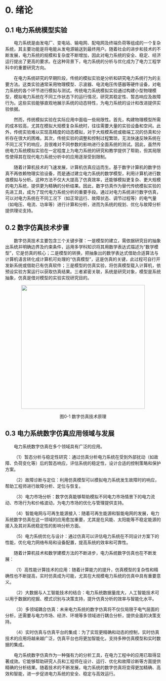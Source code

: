 # 0. 绪论
## 0.1 电力系统模型实验
&emsp;&emsp;电力系统是由发电厂、变电站、输电网、配电网及终端负荷等组成的一个复杂系统，其主要功能是将电能从发电源输送到最终用户。随着社会的进步和技术的不断发展，电力系统的规模和复杂度不断增加，因此对电力系统的安全、稳定、经济运行提出了更高的要求。在这种背景下，电力系统的分析与优化成为了电力工程学科中的重要研究方向。

&emsp;&emsp;在电力系统研究的早期阶段，传统的模拟实验是分析和研究电力系统行为的主要方法。这类实验通常采用物理模型、示波器、电流电压传感器等硬件设备，对电力系统的各个环节进行模拟与测试。传统电力系统模拟实验通过构建小型物理模型，模拟电力系统在不同工作状态下的运行情况，研究其稳定性、暂态响应及故障行为。这些实验能够直观地展示系统的动态特性，为电力系统的设计和改进提供实验依据。

&emsp;&emsp;然而，传统模拟实验在实际应用中面临一些局限性。首先，构建物理模型所需的成本较高，尤其在模拟大规模复杂系统时，往往需要大量的实验设备和空间。此外，传统实验难以实现高精度的动态模拟，对于大规模系统或极端工况的仿真和分析存在很大的困难。其次，传统实验的调整和控制过程繁琐，无法快速反映系统在不同工况下的响应，且很难对不同参数的影响进行全面系统的测试。因此，虽然传统电力系统模拟实验在一定程度上为电力系统的研究和教学提供了帮助，但其局限性使得其在现代电力系统分析中的应用逐渐受到限制。

&emsp;&emsp;随着计算机技术的飞速发展，计算机仿真应运而生。基于数字计算机的数字仿真不再依赖物理实验设备，而是通过建立电力系统的数学模型，利用计算机进行数值模拟与分析。这种方法不仅大大提高了仿真效率，还能够模拟更复杂、更大规模的电力系统，提供更为精确的分析结果。因此，数字仿真作为替代传统模拟实验的先进工具，成为了现代电力系统分析的重要手段。通过对电力系统进行数字仿真，可以对电力系统在不同工况下（如正常运行、故障状态、调节过程等）的电气量（如电压、电流、功率等）进行计算和分析，进而为系统的规划、优化与故障分析提供理论支持。

## 0.2 数字仿真技术步骤

&emsp;&emsp;数字仿真技术主要包含三个关键步骤：一是模型的建立，需依据研究目的抽象出系统并明确边界及约束条件，运用多学科知识将其用数学表达式描述为“数学模型”，它是仿真的核心；二是模型的转换，把抽象出的数学表达式借助合适算法与计算机语言转化成计算机可处理的“仿真模型”，这是仿真的关键，此过程可自行开发新系统或借助已有仿真软件；三是模型的仿真实验，将仿真模型载入计算机，依预设实验方案运行以获取仿真结果。三者紧密关联，系统是研究对象，模型是系统抽象，仿真是借对模型的实验实现研究目的。

<p align = "center">    
<img  src="https://notes.sjtu.edu.cn/uploads/upload_7da5a31ee94ebe9116e759f60001f06c.png"width="400" />
</p>
<center>图0-1 数字仿真技术原理</center>

## 0.3 电力系统数字仿真应用领域与发展 

&emsp;&emsp;电力系统数字仿真在多个领域具有广泛的应用。

&emsp;&emsp;（1）暂态分析与稳定性研究：通过仿真分析电力系统在受到外部扰动（如故障、负荷变化等）后的暂态响应，评估系统的稳定性，设计合适的控制策略和保护方案。

&emsp;&emsp;（2）故障诊断与定位：利用仿真模型可以模拟电力系统发生故障时的响应，帮助工程师进行故障分析、定位与恢复。

&emsp;&emsp;（3）电力市场分析：数字仿真能够帮助模拟不同电力市场情景下的电力流动、市场行为和价格波动，为电力市场的优化与管理提供支持。

&emsp;&emsp;（4）智能电网与可再生能源接入：随着可再生能源和智能电网的发展，电力系统数字仿真在这一领域的应用愈加重要，尤其是在风能、太阳能等不稳定能源的接入及其对系统稳定性的影响分析方面。

&emsp;&emsp;（5）电力系统优化与设计：通过仿真可以评估电力系统在不同设计方案下的性能，优化电力网络布局和设备配置，提高系统的效率和可靠性。

&emsp;&emsp;随着计算机技术和数学建模方法的不断进步，电力系统数字仿真也在不断发展：

&emsp;&emsp;（1）高性能计算技术的应用：随着计算能力的提升，仿真模型的复杂性和精确性也不断提高，实时仿真成为可能，尤其在大规模电力系统的仿真中具有重要意义。

&emsp;&emsp;（2）大数据与人工智能技术的结合：电力系统数据量庞大，人工智能技术可以用于数据的挖掘、模式识别与决策支持，提升仿真分析的效率与智能化水平。

&emsp;&emsp;（3）多领域耦合仿真：未来电力系统的数字仿真将不仅仅局限于电气层面的分析，还需要与电力市场、经济、环境等多领域进行耦合分析，提供全面的决策支持。

&emsp;&emsp;（4）实时仿真与仿真平台的集成：为了实现更精确和动态的控制，实时仿真技术的应用将越来越广泛，仿真平台也将更加智能化，支持多种仿真模型和实时数据的集成。

&emsp;&emsp;电力系统数字仿真作为一种强有力的分析工具，在电力工程中的应用已取得显著成效。它能够帮助研究人员和工程师在设计、运行、优化和故障诊断等方面提供精确的分析结果。随着技术的不断发展，电力系统的数字仿真将变得更加精确、高效和智能，进一步促进电力系统的安全、稳定与高效运行。
